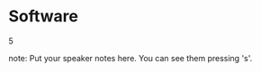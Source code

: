 #  Software

<p class="vertsep"> <span class="num">5</span> </p>

note:
    Put your speaker notes here.
    You can see them pressing 's'.
